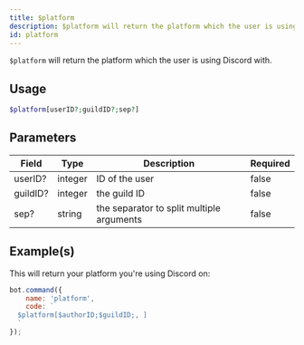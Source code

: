 ```yaml
---
title: $platform
description: $platform will return the platform which the user is using Discord with.
id: platform
---
```


`$platform` will return the platform which the user is using Discord with.

## Usage

```php
$platform[userID?;guildID?;sep?]
```

## Parameters

| Field    | Type    | Description                               | Required |
|----------|---------|-------------------------------------------|----------|
| userID?  | integer | ID of the user                            | false    |
| guildID? | integer | the guild ID                              | false    |
| sep?     | string  | the separator to split multiple arguments | false    |

## Example(s)

This will return your platform you're using Discord on:

```javascript
bot.command({
    name: 'platform',
    code: `
  $platform[$authorID;$guildID;, ]
  `
});
```
